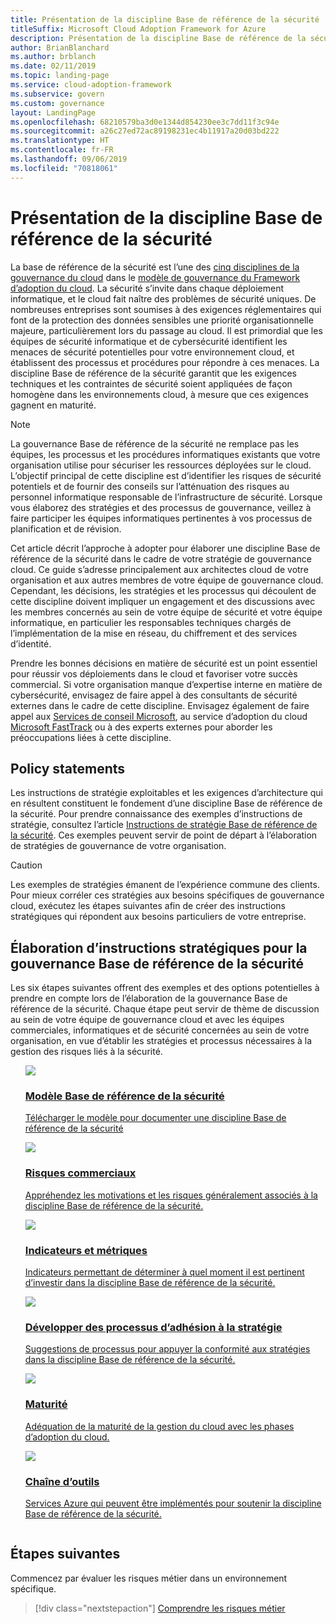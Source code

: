 ```yaml
---
title: Présentation de la discipline Base de référence de la sécurité
titleSuffix: Microsoft Cloud Adoption Framework for Azure
description: Présentation de la discipline Base de référence de la sécurité
author: BrianBlanchard
ms.author: brblanch
ms.date: 02/11/2019
ms.topic: landing-page
ms.service: cloud-adoption-framework
ms.subservice: govern
ms.custom: governance
layout: LandingPage
ms.openlocfilehash: 68210579ba3d0e1344d854230ee3c7dd11f3c94e
ms.sourcegitcommit: a26c27ed72ac89198231ec4b11917a20d03bd222
ms.translationtype: HT
ms.contentlocale: fr-FR
ms.lasthandoff: 09/06/2019
ms.locfileid: "70818061"
---
```

# <a name="security-baseline-discipline-overview"></a>Présentation de la discipline Base de référence de la sécurité

La base de référence de la sécurité est l’une des [cinq disciplines de la gouvernance du cloud](../governance-disciplines.md) dans le [modèle de gouvernance du Framework d’adoption du cloud](../index.md). La sécurité s’invite dans chaque déploiement informatique, et le cloud fait naître des problèmes de sécurité uniques. De nombreuses entreprises sont soumises à des exigences réglementaires qui font de la protection des données sensibles une priorité organisationnelle majeure, particulièrement lors du passage au cloud. Il est primordial que les équipes de sécurité informatique et de cybersécurité identifient les menaces de sécurité potentielles pour votre environnement cloud, et établissent des processus et procédures pour répondre à ces menaces. La discipline Base de référence de la sécurité garantit que les exigences techniques et les contraintes de sécurité soient appliquées de façon homogène dans les environnements cloud, à mesure que ces exigences gagnent en maturité.

> [!NOTE]
> La gouvernance Base de référence de la sécurité ne remplace pas les équipes, les processus et les procédures informatiques existants que votre organisation utilise pour sécuriser les ressources déployées sur le cloud. L’objectif principal de cette discipline est d’identifier les risques de sécurité potentiels et de fournir des conseils sur l’atténuation des risques au personnel informatique responsable de l’infrastructure de sécurité. Lorsque vous élaborez des stratégies et des processus de gouvernance, veillez à faire participer les équipes informatiques pertinentes à vos processus de planification et de révision.

Cet article décrit l’approche à adopter pour élaborer une discipline Base de référence de la sécurité dans le cadre de votre stratégie de gouvernance cloud. Ce guide s’adresse principalement aux architectes cloud de votre organisation et aux autres membres de votre équipe de gouvernance cloud. Cependant, les décisions, les stratégies et les processus qui découlent de cette discipline doivent impliquer un engagement et des discussions avec les membres concernés au sein de votre équipe de sécurité et votre équipe informatique, en particulier les responsables techniques chargés de l’implémentation de la mise en réseau, du chiffrement et des services d’identité.

Prendre les bonnes décisions en matière de sécurité est un point essentiel pour réussir vos déploiements dans le cloud et favoriser votre succès commercial. Si votre organisation manque d’expertise interne en matière de cybersécurité, envisagez de faire appel à des consultants de sécurité externes dans le cadre de cette discipline. Envisagez également de faire appel aux [Services de conseil Microsoft](https://www.microsoft.com/enterprise/services), au service d’adoption du cloud [Microsoft FastTrack](https://azure.microsoft.com/programs/azure-fasttrack) ou à des experts externes pour aborder les préoccupations liées à cette discipline.

## <a name="policy-statements"></a>Policy statements

Les instructions de stratégie exploitables et les exigences d’architecture qui en résultent constituent le fondement d’une discipline Base de référence de la sécurité. Pour prendre connaissance des exemples d’instructions de stratégie, consultez l’article [Instructions de stratégie Base de référence de la sécurité](./policy-statements.md). Ces exemples peuvent servir de point de départ à l’élaboration de stratégies de gouvernance de votre organisation.

> [!CAUTION]
> Les exemples de stratégies émanent de l’expérience commune des clients. Pour mieux corréler ces stratégies aux besoins spécifiques de gouvernance cloud, exécutez les étapes suivantes afin de créer des instructions stratégiques qui répondent aux besoins particuliers de votre entreprise.

## <a name="developing-security-baseline-governance-policy-statements"></a>Élaboration d’instructions stratégiques pour la gouvernance Base de référence de la sécurité

Les six étapes suivantes offrent des exemples et des options potentielles à prendre en compte lors de l’élaboration de la gouvernance Base de référence de la sécurité. Chaque étape peut servir de thème de discussion au sein de votre équipe de gouvernance cloud et avec les équipes commerciales, informatiques et de sécurité concernées au sein de votre organisation, en vue d’établir les stratégies et processus nécessaires à la gestion des risques liés à la sécurité.

<!-- markdownlint-disable MD033 -->

<ul class="panelContent cardsE">
<li style="display: flex; flex-direction: column;">
    <a href="./template.md">
        <div class="cardSize">
            <div class="cardPadding" >
                <div class="card" >
                    <div class="cardImageOuter">
                        <div class="cardImage">
                            <img src="../../_images/governance/process-template.png" class="x-hidden-focus"/>
                        </div>
                    </div>
                    <div class="cardText" style="padding-left:0px;">
                        <h3>Modèle Base de référence de la sécurité</h3>
                        <p class="x-hidden-focus">Télécharger le modèle pour documenter une discipline Base de référence de la sécurité</p>
                    </div>
                </div>
            </div>
        </div>
    </a>
</li><li style="display: flex; flex-direction: column;">
    <a href="./business-risks.md">
        <div class="cardSize">
            <div class="cardPadding" >
                <div class="card" >
                    <div class="cardImageOuter">
                        <div class="cardImage">
                            <img src="../../_images/governance/process-risks.png" class="x-hidden-focus"/>
                        </div>
                    </div>
                    <div class="cardText" style="padding-left:0px;">
                        <h3>Risques commerciaux</h3>
                        <p class="x-hidden-focus">Appréhendez les motivations et les risques généralement associés à la discipline Base de référence de la sécurité.</p>
                    </div>
                </div>
            </div>
        </div>
    </a>
</li>
<li style="display: flex; flex-direction: column;">
    <a href="./metrics-tolerance.md">
        <div class="cardSize">
            <div class="cardPadding" >
                <div class="card" >
                    <div class="cardImageOuter">
                        <div class="cardImage">
                            <img src="../../_images/governance/process-metrics.png" class="x-hidden-focus"/>
                        </div>
                    </div>
                    <div class="cardText" style="padding-left:0px;">
                        <h3>Indicateurs et métriques</h3>
                        <p class="x-hidden-focus">Indicateurs permettant de déterminer à quel moment il est pertinent d’investir dans la discipline Base de référence de la sécurité.</p>
                    </div>
                </div>
            </div>
        </div>
    </a>
</li>
<li style="display: flex; flex-direction: column;">
    <a href="./compliance-processes.md">
        <div class="cardSize">
            <div class="cardPadding" >
                <div class="card" >
                    <div class="cardImageOuter">
                        <div class="cardImage">
                            <img src="../../_images/governance/process-enforce.png" class="x-hidden-focus"/>
                        </div>
                    </div>
                    <div class="cardText" style="padding-left:0px;">
                        <h3>Développer des processus d’adhésion à la stratégie</h3>
                        <p class="x-hidden-focus">Suggestions de processus pour appuyer la conformité aux stratégies dans la discipline Base de référence de la sécurité.</p>
                    </div>
                </div>
            </div>
        </div>
    </a>
</li>
<li style="display: flex; flex-direction: column;">
    <a href="./discipline-improvement.md">
        <div class="cardSize">
            <div class="cardPadding" >
                <div class="card" >
                    <div class="cardImageOuter">
                        <div class="cardImage">
                            <img src="../../_images/governance/process-maturity.png" class="x-hidden-focus"/>
                        </div>
                    </div>
                    <div class="cardText" style="padding-left:0px;">
                        <h3>Maturité</h3>
                        <p class="x-hidden-focus">Adéquation de la maturité de la gestion du cloud avec les phases d’adoption du cloud.</p>
                    </div>
                </div>
            </div>
        </div>
    </a>
</li>
<li style="display: flex; flex-direction: column;">
    <a href="./toolchain.md">
        <div class="cardSize">
            <div class="cardPadding" >
                <div class="card" >
                    <div class="cardImageOuter">
                        <div class="cardImage">
                            <img src="../../_images/governance/process-toolchain.png" class="x-hidden-focus"/>
                        </div>
                    </div>
                    <div class="cardText" style="padding-left:0px;">
                        <h3>Chaîne d’outils</h3>
                        <p class="x-hidden-focus">Services Azure qui peuvent être implémentés pour soutenir la discipline Base de référence de la sécurité.</p>
                    </div>
                </div>
            </div>
        </div>
    </a>
</li>
</ul>

<!-- markdownlint-enable MD033 -->

## <a name="next-steps"></a>Étapes suivantes

Commencez par évaluer les risques métier dans un environnement spécifique.

> [!div class="nextstepaction"]
> [Comprendre les risques métier](./business-risks.md)
